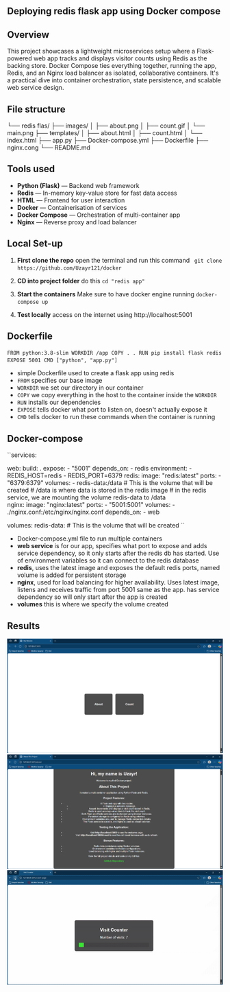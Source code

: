 ## Deploying redis flask app using Docker compose

## Overview

This project showcases a lightweight microservices setup where a Flask-powered web app tracks and displays visitor counts using Redis as the backing store. Docker Compose ties everything together, running the app, Redis, and an Nginx load balancer as isolated, collaborative containers. It's a practical dive into container orchestration, state persistence, and scalable web service design.


## File structure

└── redis flas/
    ├── images/
    │   ├── about.png
    │   ├── count.gif
    │   └── main.png
    ├── templates/
    │   ├── about.html
    │   ├── count.html
    │   └── index.html
    ├── app.py
    ├── Docker-compose.yml
    ├── Dockerfile
    ├── nginx.cong
    └── README.md
    

## Tools used

- **Python (Flask)** — Backend web framework  
- **Redis** — In-memory key-value store for fast data access  
- **HTML** — Frontend for user interaction  
- **Docker** — Containerisation of services  
- **Docker Compose** — Orchestration of multi-container app  
- **Nginx** — Reverse proxy and load balancer  


## Local Set-up

1. **First clone the repo**
    open the terminal and run this command
    `` git clone https://github.com/Uzayr121/docker``

2. **CD into project folder**
    do this
    ``cd "redis app"``

3. **Start the containers**
    Make sure to have docker engine running
    ``docker-compose up``

4. **Test locally**
    access on the internet using http://localhost:5001



## Dockerfile

``FROM python:3.8-slim
WORKDIR /app
COPY . .
RUN pip install flask redis
EXPOSE 5001
CMD ["python", "app.py"]``

- simple Dockerfile used to create a flask app using redis
- `FROM` specifies our base image
- `WORKDIR` we set our directory in our container 
- `COPY` we copy everything in the host to the container inside the `WORKDIR`
- `RUN` installs our dependencies
- `EXPOSE` tells docker what port to listen on, doesn't actually expose it 
- `CMD` tells docker to run these commands when the container is running


## Docker-compose

``services:
  
  web: 
    build: .
    expose:
      - "5001"
    depends_on:
      - redis
    environment:
      - REDIS_HOST=redis
      - REDIS_PORT=6379
  redis: 
    image: "redis:latest"
    ports:
      - "6379:6379"
    volumes:
      - redis-data:/data  # This is the volume that will be created
      # /data is where data is stored in the redis image
      # in the redis service, we are mounting the volume redis-data to /data  
  nginx:
    image: "nginx:latest"
    ports: 
    - "5001:5001"
    volumes:
      - ./nginx.conf:/etc/nginx/nginx.conf
    depends_on:
      - web



volumes:
  redis-data: # This is the volume that will be created
``

- Docker-compose.yml file to run multiple containers
- **web service** is for our app, specifies what port to expose and adds service dependency, so it only starts after the redis db has started. Use of environment variables so it can connect to the redis database
- **redis**, uses the latest image and exposes the default redis ports, named volume is added for persistent storage 
- **nginx**, used for load balancing for higher availability. Uses latest image, listens and receives traffic from port 5001 same as the app. has service dependency so will only start after the app is created
- **volumes** this is where we specify the volume created


## Results

![main](/redis%20flask/images/main.png)
![about](/redis%20flask/images/about.png)
![count](/redis%20flask/images/count.gif)